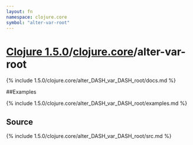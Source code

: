 ```yaml
---
layout: fn
namespace: clojure.core
symbol: "alter-var-root"
---
```


# [Clojure 1.5.0](../../)/[clojure.core](../)/alter-var-root

{% include 1.5.0/clojure.core/alter_DASH_var_DASH_root/docs.md %}

##Examples

{% include 1.5.0/clojure.core/alter_DASH_var_DASH_root/examples.md %}
## Source
{% include 1.5.0/clojure.core/alter_DASH_var_DASH_root/src.md %}

